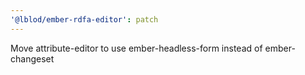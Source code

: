 ```yaml
---
'@lblod/ember-rdfa-editor': patch
---
```


Move attribute-editor to use ember-headless-form instead of ember-changeset
